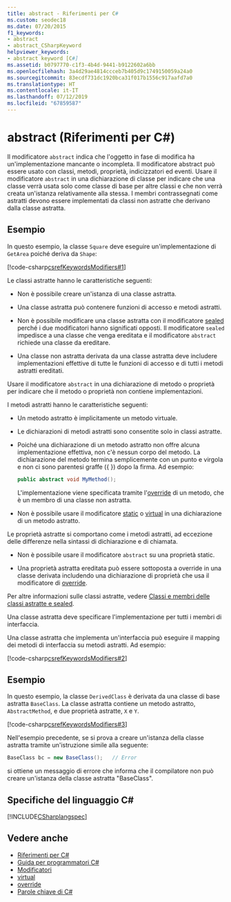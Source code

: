 ```yaml
---
title: abstract - Riferimenti per C#
ms.custom: seodec18
ms.date: 07/20/2015
f1_keywords:
- abstract
- abstract_CSharpKeyword
helpviewer_keywords:
- abstract keyword [C#]
ms.assetid: b0797770-c1f3-4b4d-9441-b9122602a6bb
ms.openlocfilehash: 3a4d29ae4814ccceb7b405d9c1749150059a24a0
ms.sourcegitcommit: 83ecdf731dc1920bca31f017b1556c917aafd7a0
ms.translationtype: HT
ms.contentlocale: it-IT
ms.lasthandoff: 07/12/2019
ms.locfileid: "67859587"
---
```

# <a name="abstract-c-reference"></a>abstract (Riferimenti per C#)
Il modificatore `abstract` indica che l'oggetto in fase di modifica ha un'implementazione mancante o incompleta. Il modificatore abstract può essere usato con classi, metodi, proprietà, indicizzatori ed eventi. Usare il modificatore `abstract` in una dichiarazione di classe per indicare che una classe verrà usata solo come classe di base per altre classi e che non verrà creata un'istanza relativamente alla stessa. I membri contrassegnati come astratti devono essere implementati da classi non astratte che derivano dalla classe astratta.
  
## <a name="example"></a>Esempio  
 In questo esempio, la classe `Square` deve eseguire un'implementazione di `GetArea` poiché deriva da `Shape`:  
  
 [!code-csharp[csrefKeywordsModifiers#1](~/samples/snippets/csharp/VS_Snippets_VBCSharp/csrefKeywordsModifiers/CS/csrefKeywordsModifiers.cs#1)]
  
 Le classi astratte hanno le caratteristiche seguenti:  
  
- Non è possibile creare un'istanza di una classe astratta.  
  
- Una classe astratta può contenere funzioni di accesso e metodi astratti.  
  
- Non è possibile modificare una classe astratta con il modificatore [sealed](../../../csharp/language-reference/keywords/sealed.md) perché i due modificatori hanno significati opposti. Il modificatore `sealed` impedisce a una classe che venga ereditata e il modificatore `abstract` richiede una classe da ereditare.  
  
- Una classe non astratta derivata da una classe astratta deve includere implementazioni effettive di tutte le funzioni di accesso e di tutti i metodi astratti ereditati.  
  
 Usare il modificatore `abstract` in una dichiarazione di metodo o proprietà per indicare che il metodo o proprietà non contiene implementazioni.  
  
 I metodi astratti hanno le caratteristiche seguenti:  
  
- Un metodo astratto è implicitamente un metodo virtuale.  
  
- Le dichiarazioni di metodi astratti sono consentite solo in classi astratte.  
  
- Poiché una dichiarazione di un metodo astratto non offre alcuna implementazione effettiva, non c'è nessun corpo del metodo. La dichiarazione del metodo termina semplicemente con un punto e virgola e non ci sono parentesi graffe ({ }) dopo la firma. Ad esempio:  
  
    ```csharp  
    public abstract void MyMethod();  
    ```  
  
     L'implementazione viene specificata tramite l'[override](../../../csharp/language-reference/keywords/override.md) di un metodo, che è un membro di una classe non astratta.  
  
- Non è possibile usare il modificatore [static](../../../csharp/language-reference/keywords/static.md) o [virtual](../../../csharp/language-reference/keywords/virtual.md) in una dichiarazione di un metodo astratto.  
  
 Le proprietà astratte si comportano come i metodi astratti, ad eccezione delle differenze nella sintassi di dichiarazione e di chiamata.  
  
- Non è possibile usare il modificatore `abstract` su una proprietà static.  
  
- Una proprietà astratta ereditata può essere sottoposta a override in una classe derivata includendo una dichiarazione di proprietà che usa il modificatore di [override](../../../csharp/language-reference/keywords/override.md).  
  
 Per altre informazioni sulle classi astratte, vedere [Classi e membri delle classi astratte e sealed](../../../csharp/programming-guide/classes-and-structs/abstract-and-sealed-classes-and-class-members.md).  
  
 Una classe astratta deve specificare l'implementazione per tutti i membri di interfaccia.  
  
 Una classe astratta che implementa un'interfaccia può eseguire il mapping dei metodi di interfaccia su metodi astratti. Ad esempio:  
  
[!code-csharp[csrefKeywordsModifiers#2](~/samples/snippets/csharp/VS_Snippets_VBCSharp/csrefKeywordsModifiers/CS/csrefKeywordsModifiers.cs#2)]
  
## <a name="example"></a>Esempio  
 In questo esempio, la classe `DerivedClass` è derivata da una classe di base astratta `BaseClass`. La classe astratta contiene un metodo astratto, `AbstractMethod`, e due proprietà astratte, `X` e `Y`.  
  
[!code-csharp[csrefKeywordsModifiers#3](~/samples/snippets/csharp/VS_Snippets_VBCSharp/csrefKeywordsModifiers/CS/csrefKeywordsModifiers.cs#3)]
  
 Nell'esempio precedente, se si prova a creare un'istanza della classe astratta tramite un'istruzione simile alla seguente:  
  
```csharp
BaseClass bc = new BaseClass();   // Error  
```  
  
si ottiene un messaggio di errore che informa che il compilatore non può creare un'istanza della classe astratta "BaseClass".  
  
## <a name="c-language-specification"></a>Specifiche del linguaggio C#  
 [!INCLUDE[CSharplangspec](~/includes/csharplangspec-md.md)]  
  
## <a name="see-also"></a>Vedere anche

- [Riferimenti per C#](../../../csharp/language-reference/index.md)
- [Guida per programmatori C#](../../../csharp/programming-guide/index.md)
- [Modificatori](../../../csharp/language-reference/keywords/modifiers.md)
- [virtual](../../../csharp/language-reference/keywords/virtual.md)
- [override](../../../csharp/language-reference/keywords/override.md)
- [Parole chiave di C#](../../../csharp/language-reference/keywords/index.md)
